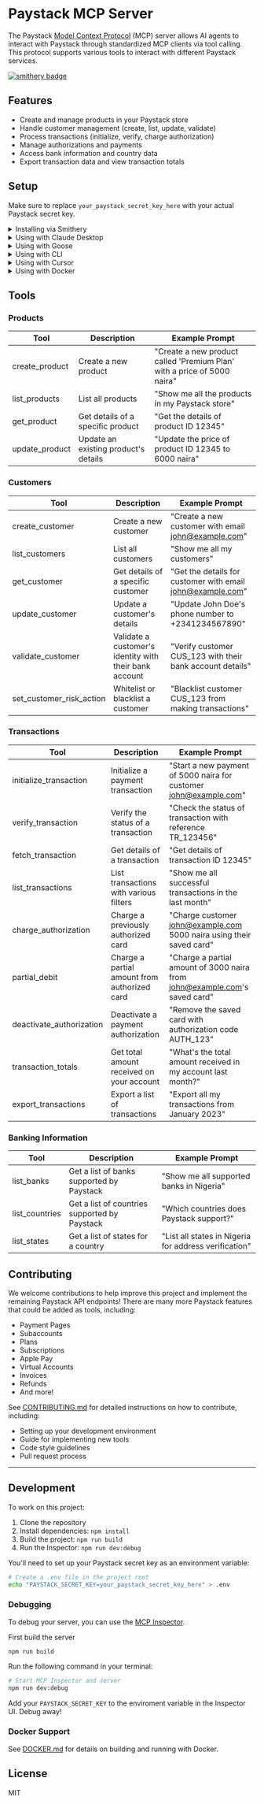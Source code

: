 # Paystack MCP Server

The Paystack [Model Context Protocol](https://modelcontextprotocol.com/) (MCP) server allows AI agents to interact with Paystack through standardized MCP clients via tool calling. This protocol supports various tools to interact with different Paystack services.

[![smithery badge](https://smithery.ai/badge/@kohasummons/paystack-mcp)](https://smithery.ai/server/@kohasummons/paystack-mcp)

## Features

- Create and manage products in your Paystack store
- Handle customer management (create, list, update, validate)
- Process transactions (initialize, verify, charge authorization)
- Manage authorizations and payments
- Access bank information and country data
- Export transaction data and view transaction totals

## Setup

Make sure to replace `your_paystack_secret_key_here` with your actual Paystack secret key.

<details>
<summary> Installing via Smithery</summary>

To install Paystack MCP for Claude Desktop automatically via [Smithery](https://smithery.ai/server/@kohasummons/paystack-mcp):

```bash
npx -y @smithery/cli install @kohasummons/paystack-mcp --client claude
```

#### Manual Installation
```bash
npm install -g @kohasummons/paystack-mcp
```


### Usage

Start the server by running:

```bash
paystack-mcp
```

Or use with `npx` in your MCP configuration:

```json
{
  "mcpServers": {
    "paystack-mcp": {
      "command": "npx",
      "args": [
        "-y",
        "@kohasummons/paystack-mcp"
      ],
"env": {
        "PAYSTACK_SECRET_KEY": "your_paystack_secret_key_here"
      }
    }
  }
}
```
</details>

<details>

<summary> Using with Claude Desktop</summary>

Add the following to your `claude_desktop_config.json`. See [here](https://modelcontextprotocol.io/quickstart/user) for more details.

```json
{
  "mcpServers": {
    "paystack-mcp": {
      "command": "npx",
      "args": ["-y", "@kohasummons/paystack-mcp"],
      "env": {
        "PAYSTACK_SECRET_KEY": "your_paystack_secret_key_here"
      }
    }
  }
}
```
</details>

<details>

<summary> Using with Goose</summary>

Copy and paste the link below into a browser address bar to add this extension to goose desktop:

```
goose://extension?cmd=npx&arg=-y&arg=@kohasummons/paystack-mcp&id=paystack-mcp&name=Paystack%20MCP&description=process%20payments%20with%20Paystack
```

After installation, set your Paystack secret key in the extension settings.


</details>

<details>
<summary> Using with CLI</summary>

Install the package globally:
```bash
npm install -g @kohasummons/paystack-mcp
```

Set your Paystack secret key as an environment variable:
```bash
export PAYSTACK_SECRET_KEY=your_paystack_secret_key_here  # For macOS/Linux
# OR
set PAYSTACK_SECRET_KEY=your_paystack_secret_key_here     # For Windows
```

Start the server by running:
```bash
paystack-mcp
```

Or use with NPX directly:
```bash
PAYSTACK_SECRET_KEY=your_paystack_secret_key_here npx -y @kohasummons/paystack-mcp
```
</details>

<details>
<summary> Using with Cursor</summary>

Add this to your Cursor MCP configuration:

```json
{
  "mcpServers": {
    "paystack-mcp": {
      "command": "npx",
      "args": ["-y", "@kohasummons/paystack-mcp"],
      "env": {
        "PAYSTACK_SECRET_KEY": "your_paystack_secret_key_here"
      }
    }
  }
}
```
</details>

<details>
<summary> Using with Docker</summary>

You can run the Paystack MCP server via Docker:

### Build the image
```bash
docker-compose build
```

### Run as a standalone server
```bash
docker-compose up -d
```

#### Use with Cursor
Add to your `.cursor/mcp.json`:
```json
{
  "mcpServers": {
    "paystack-mcp": {
      "command": "docker",
      "args": [
        "run",
        "--rm",
        "-i",
        "-e", 
        "PAYSTACK_SECRET_KEY=your_paystack_secret_key_here",
        "kohasummons/paystack-mcp"
      ]
    }
  }
}
```

#### Use with Claude Desktop
```json
{
  "mcpServers": {
    "paystack-mcp": {
      "command": "docker",
      "args": [
        "run",
        "--rm",
        "-i",
        "-e", 
        "PAYSTACK_SECRET_KEY=your_paystack_secret_key_here",
        "kohasummons/paystack-mcp"
      ]
    }
  }
}
```

See [DOCKER.md](DOCKER.md) for detailed Docker instructions.
</details>

## Tools

### Products

| Tool | Description | Example Prompt |
| ---- | ----------- | -------------- |
| create_product | Create a new product | "Create a new product called 'Premium Plan' with a price of 5000 naira" |
| list_products | List all products | "Show me all the products in my Paystack store" |
| get_product | Get details of a specific product | "Get the details of product ID 12345" |
| update_product | Update an existing product's details | "Update the price of product ID 12345 to 6000 naira" |

### Customers

| Tool | Description | Example Prompt |
| ---- | ----------- | -------------- |
| create_customer | Create a new customer | "Create a new customer with email john@example.com" |
| list_customers | List all customers  | "Show me all my customers" |
| get_customer | Get details of a specific customer | "Get the details for customer with email john@example.com" |
| update_customer | Update a customer's details | "Update John Doe's phone number to +2341234567890" |
| validate_customer | Validate a customer's identity with their bank account | "Verify customer CUS_123 with their bank account details" |
| set_customer_risk_action | Whitelist or blacklist a customer | "Blacklist customer CUS_123 from making transactions" |

### Transactions

| Tool | Description | Example Prompt |
| ---- | ----------- | -------------- |
| initialize_transaction | Initialize a payment transaction | "Start a new payment of 5000 naira for customer john@example.com" |
| verify_transaction | Verify the status of a transaction | "Check the status of transaction with reference TR_123456" |
| fetch_transaction | Get details of a transaction | "Get details of transaction ID 12345" |
| list_transactions | List transactions with various filters | "Show me all successful transactions in the last month" |
| charge_authorization | Charge a previously authorized card | "Charge customer john@example.com 5000 naira using their saved card" |
| partial_debit | Charge a partial amount from authorized card | "Charge a partial amount of 3000 naira from john@example.com's saved card" |
| deactivate_authorization | Deactivate a payment authorization | "Remove the saved card with authorization code AUTH_123" |
| transaction_totals | Get total amount received on your account | "What's the total amount received in my account last month?" |
| export_transactions | Export a list of transactions | "Export all my transactions from January 2023" |

### Banking Information

| Tool | Description | Example Prompt |
| ---- | ----------- | -------------- |
| list_banks | Get a list of banks supported by Paystack | "Show me all supported banks in Nigeria" |
| list_countries | Get a list of countries supported by Paystack | "Which countries does Paystack support?" |
| list_states | Get a list of states for a country | "List all states in Nigeria for address verification" |

## Contributing

We welcome contributions to help improve this project and implement the remaining Paystack API endpoints! There are many more Paystack features that could be added as tools, including:

- Payment Pages
- Subaccounts
- Plans
- Subscriptions
- Apple Pay
- Virtual Accounts
- Invoices
- Refunds
- And more!

See [CONTRIBUTING.md](CONTRIBUTING.md) for detailed instructions on how to contribute, including:
- Setting up your development environment
- Guide for implementing new tools
- Code style guidelines
- Pull request process

---

## Development

To work on this project:

1. Clone the repository
2. Install dependencies: `npm install`
3. Build the project: `npm run build`
4. Run the Inspector: `npm run dev:debug`

You'll need to set up your Paystack secret key as an environment variable:

```bash
# Create a .env file in the project root
echo "PAYSTACK_SECRET_KEY=your_paystack_secret_key_here" > .env
```

### Debugging

To debug your server, you can use the [MCP Inspector](https://modelcontextprotocol.io/docs/tools/inspector).

First build the server

```
npm run build
```

Run the following command in your terminal:

```bash
# Start MCP Inspector and server
npm run dev:debug
```

Add your `PAYSTACK_SECRET_KEY` to the enviroment variable in the Inspector UI. Debug away!

### Docker Support

See [DOCKER.md](DOCKER.md) for details on building and running with Docker.

## License

MIT
